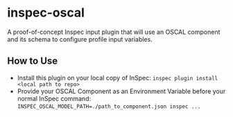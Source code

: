 # inspec-oscal
A proof-of-concept Inspec input plugin that will use an OSCAL component and its schema to configure profile input variables.

## How to Use

 - Install this plugin on your local copy of InSpec: `inspec plugin install <local path to repo>`
 - Provide your OSCAL Component as an Environment Variable before your normal InSpec command: `INSPEC_OSCAL_MODEL_PATH=./path_to_component.json inspec ...`
